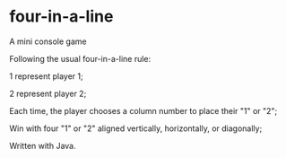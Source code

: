 # four-in-a-line
A mini console game

Following the usual four-in-a-line rule: 

  1 represent player 1;
  
  2 represent player 2;
  
  Each time, the player chooses a column number to place their "1" or "2";
  
  Win with four "1" or "2" aligned vertically, horizontally, or diagonally;
  
Written with Java.

